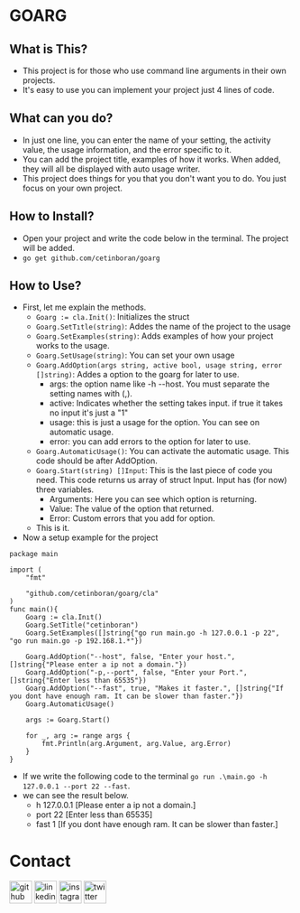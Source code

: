 # GOARG

## What is This?
+ This project is for those who use command line arguments in their own projects.
+ It's easy to use you can implement your project just 4 lines of code.

## What can you do?
+ In just one line, you can enter the name of your setting, the activity value, the usage information, and the error specific to it.
+ You can add the project title, examples of how it works. When added, they will all be displayed with auto usage writer.
+ This project does things for you that you don't want you to do. You just focus on your own project.

## How to Install?
+ Open your project and write the code below in the terminal. The project will be added.
+ `go get github.com/cetinboran/goarg`

## How to Use?
+ First, let me explain the methods.
    + `Goarg := cla.Init()`: Initializes  the struct
    + `Goarg.SetTıtle(string)`: Addes the name of the project to the usage
    + `Goarg.SetExamples(string)`: Adds examples of how your project works to the usage.
    + `Goarg.SetUsage(string)`: You can set your own usage 
    + `Goarg.AddOption(args string, active bool, usage string, error []string)`: Addes a option to the goarg for later to use.
        + args: the option name like -h --host. You must separate the setting names with (,).
        + active: Indicates whether the setting takes input. if true it takes no input it's just a "1"
        + usage: this is just a usage for the option. You can see on automatic usage.
        + error: you can add errors to the option for later to use.
    + `Goarg.AutomaticUsage()`: You can activate the automatic usage. This code should be after AddOption.
    + `Goarg.Start(string) []Input`: This is the last piece of code you need. This code returns us array of struct Input. Input has (for now) three variables.
        + Arguments: Here you can see which option is returning. 
        + Value: The value of the option that returned.
        + Error: Custom errors that you add for option.
    + This is it.
+ Now a setup example for the project

```
package main

import (
	"fmt"

	"github.com/cetinboran/goarg/cla"
)
func main(){
    Goarg := cla.Inıt()
    Goarg.SetTitle("cetinboran")
    Goarg.SetExamples([]string{"go run main.go -h 127.0.0.1 -p 22", "go run main.go -p 192.168.1.*"})

    Goarg.AddOption("--host", false, "Enter your host.", []string{"Please enter a ip not a domain."})
    Goarg.AddOption("-p,--port", false, "Enter your Port.", []string{"Enter less than 65535"})
	Goarg.AddOption("--fast", true, "Makes it faster.", []string{"If you dont have enough ram. It can be slower than faster."})
    Goarg.AutomaticUsage()

    args := Goarg.Start()

    for _, arg := range args {
		fmt.Println(arg.Argument, arg.Value, arg.Error)
	}
}
```
+ If we write the following code to the terminal `go run .\main.go -h 127.0.0.1 --port 22 --fast`.
+ we can see the result below.
    + h 127.0.0.1 [Please enter a ip not a domain.]
    + port 22 [Enter less than 65535]
    + fast 1 [If you dont have enough ram. It can be slower than faster.]

# Contact

[<img src='https://cdn.jsdelivr.net/npm/simple-icons@3.0.1/icons/github.svg' alt='github' height='40'>](https://github.com/cetinboran)  [<img src='https://cdn.jsdelivr.net/npm/simple-icons@3.0.1/icons/linkedin.svg' alt='linkedin' height='40'>](https://www.linkedin.com/in/cetinboran-mesum/)  [<img src='https://cdn.jsdelivr.net/npm/simple-icons@3.0.1/icons/instagram.svg' alt='instagram' height='40'>](https://www.instagram.com/2023an_m/)  [<img src='https://cdn.jsdelivr.net/npm/simple-icons@3.0.1/icons/twitter.svg' alt='twitter' height='40'>](https://twitter.com/2023anM)  
